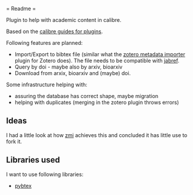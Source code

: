 = Readme =

Plugin to help with academic content in calibre.

Based on the [calibre guides for plugins](https://manual.calibre-ebook.com/creating_plugins.html).

Following features are planned:
- Import/Export to bibtex file (similar what the [zotero metadata importer](https://www.mobileread.com/forums/showthread.php?p=3339191#poststop) plugin for Zotero does). The file needs to be compatible with [jabref](http://www.jabref.org).
- Query by doi - maybe also by arxiv, bioarxiv 
- Download from arxix, bioarxiv and (maybe) doi.

Some infrastructure helping with:
- assuring the database has correct shape, maybe migration
- helping with duplicates (merging in the zotero plugin throws errors)

## Ideas
I had a little look at how [zmi](https://www.mobileread.com/forums/showthread.php?p=3339191#poststop) achieves this and concluded it has little use to fork it.

## Libraries used
I want to use following libraries:
- [pybtex](https://bitbucket.org/pybtex-devs/pybtex/src/master/)
